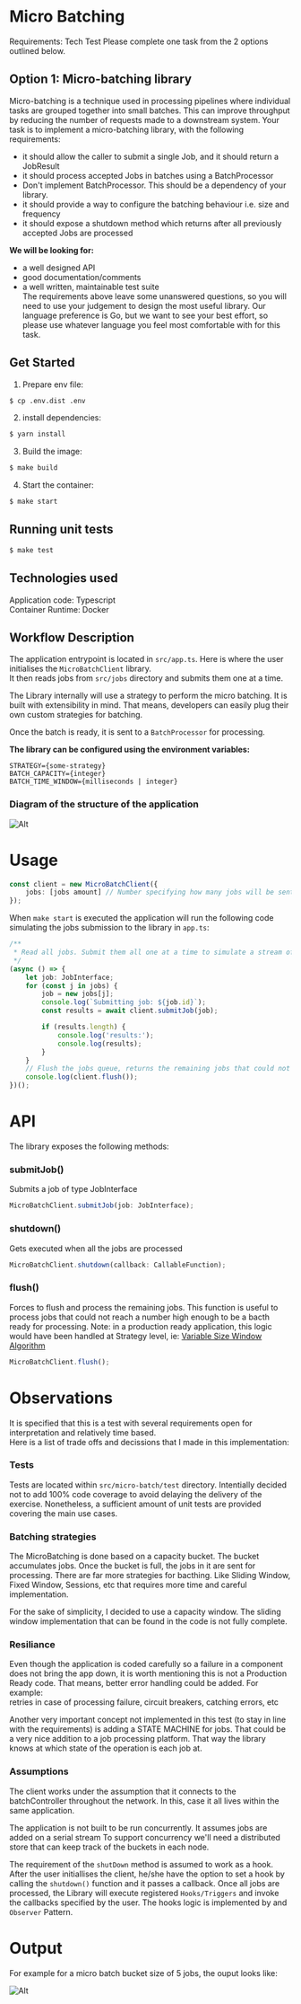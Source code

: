 # Micro Batching

Requirements:
Tech Test
Please complete one task from the 2 options outlined below.
## Option 1: Micro-batching library
Micro-batching is a technique used in processing pipelines where individual tasks are grouped
together into small batches. This can improve throughput by reducing the number of requests made
to a downstream system. Your task is to implement a micro-batching library, with the following
requirements:
* it should allow the caller to submit a single Job, and it should return a JobResult
* it should process accepted Jobs in batches using a BatchProcessor
* Don't implement BatchProcessor. This should be a dependency of your library.
* it should provide a way to configure the batching behaviour i.e. size and frequency
* it should expose a shutdown method which returns after all previously accepted Jobs are
processed   

**We will be looking for:**

* a well designed API
* good documentation/comments
* a well written, maintainable test suite  
The requirements above leave some unanswered questions, so you will need to use your judgement
to design the most useful library. Our language preference is Go, but we want to see your best effort,
so please use whatever language you feel most comfortable with for this task.


## Get Started
1. Prepare env file:
```bash
$ cp .env.dist .env
```

2. install dependencies:
```bash
$ yarn install
```

3. Build the image:
```bash
$ make build
```
4. Start the container:
```bash
$ make start
```

## Running unit tests
```bash
$ make test
```

## Technologies used
Application code: Typescript  
Container Runtime: Docker

## Workflow Description
The application entrypoint is located in `src/app.ts`. Here is where the user initialises the `MicroBatchClient` library.  
It then reads jobs from `src/jobs` directory and submits them one at a time.  

The Library internally will use a strategy to perform the micro batching. It is built with extensibility in mind. That means, developers can easily plug their own custom strategies for batching.  

Once the batch is ready, it is sent to a `BatchProcessor` for processing.

**The library can be configured using the environment variables:** 

``STRATEGY={some-strategy}``  
``BATCH_CAPACITY={integer}``  
``BATCH_TIME_WINDOW={milliseconds | integer}``  

### Diagram of the structure of the application

![Alt](/media/micro-batching-application-diagram.png "Title")


# Usage
```typescript
const client = new MicroBatchClient({
    jobs: [jobs amount] // Number specifying how many jobs will be sent
});
```
When `make start` is executed the application will run the following code simulating the jobs submission to the library in `app.ts`:
```typescript
/**
 * Read all jobs. Submit them all one at a time to simulate a stream of jobs
 */
(async () => {
    let job: JobInterface;
    for (const j in jobs) {
        job = new jobs[j];
        console.log(`Submitting job: ${job.id}`);
        const results = await client.submitJob(job);

        if (results.length) {
            console.log('results:');
            console.log(results);
        }
    }
    // Flush the jobs queue, returns the remaining jobs that could not be batched
    console.log(client.flush());
})();
```

# API

The library exposes the following methods:

### submitJob()
Submits a job of type JobInterface
```typescript
MicroBatchClient.submitJob(job: JobInterface);
```
### shutdown()
Gets executed when all the jobs are processed
```typescript
MicroBatchClient.shutdown(callback: CallableFunction);
```

### flush()
Forces to flush and process the remaining jobs. This function is useful to process jobs that could not reach a number high enough to be a bacth ready for processing. Note: in a production ready application, this logic would have been handled at Strategy level, ie: [Variable Size Window Algorithm](https://jamie-berrier.medium.com/move-along-c09d59bea473)
```typescript
MicroBatchClient.flush();
```

# Observations 

It is specified that this is a test with several requirements open for interpretation and relatively time based.   
Here is a list of trade offs and decissions that I made in this implementation:

### Tests
Tests are located within `src/micro-batch/test` directory. Intentially decided not to add 100% code coverage to avoid delaying the delivery of the exercise. Nonetheless, a sufficient amount of unit tests are provided covering the main use cases.

### Batching strategies
The MicroBatching is done based on a capacity bucket. The bucket accumulates jobs. Once the bucket is full, the jobs in it are sent for processing. There are far more strategies for bacthing. Like Sliding Window, Fixed Window, Sessions, etc that requires more time and careful implementation.   
 
For the sake of simplicity, I decided to use a capacity window. The sliding window implementation that can be found in the code is not fully complete.

### Resiliance
Even though the application is coded carefully so a failure in a component does not bring the app down, it is worth mentioning this is not a Production Ready code. That means, better error handling could be added. For example:   
retries in case of processing failure, circuit breakers, catching errors, etc

Another very important concept not implemented in this test (to stay in line with the requirements) is adding a STATE MACHINE for jobs. That could be a very nice addition to a job processing platform. That way the library knows at which state of the operation is each job at.

### Assumptions
The client works under the assumption that it connects to the batchController throughout the network. In this, case it all lives within the same application.  

The application is not built to be run concurrently. It assumes jobs are added on a serial stream
To support concurrency we'll need a distributed store that can keep track of the buckets in each node.

The requirement of the `shutDown` method is assumed to work as a hook. After the user initiallises the client, he/she have the option to set a hook by calling the `shutdown()` function and it passes a callback. Once all jobs are processed, the Library will execute registered `Hooks/Triggers` and invoke the callbacks specified by the user. The hooks logic is implemented by and `Observer` Pattern.

# Output
For example for a micro batch bucket size of 5 jobs, the ouput looks like:

![Alt](/media/micro-batching-ouput.png "Title")
